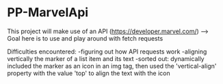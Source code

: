 # PP-MarvelApi

This project will make use of an API (https://developer.marvel.com/)
    --> Goal here is to use and play around with fetch requests


Difficulties encountered:
    -figuring out how API requests work
    -aligning vertically the marker of a list item and its text
        -sorted out: dynamically included the marker as an icon in an img tag, then used the 
                     'vertical-align' property with the value 'top' to align the text with the icon